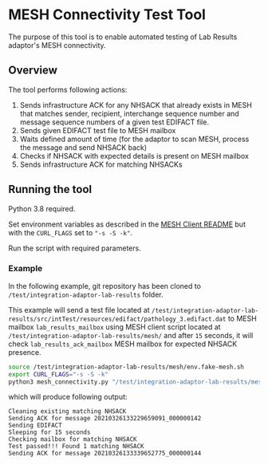 # MESH Connectivity Test Tool

The purpose of this tool is to enable automated testing of Lab Results adaptor's MESH connectivity.

## Overview

The tool performs following actions:
1) Sends infrastructure ACK for any NHSACK that already exists in MESH that matches 
sender, recipient, interchange sequence number and message sequence numbers of a given test EDIFACT file.
2) Sends given EDIFACT test file to MESH mailbox
3) Waits defined amount of time (for the adaptor to scan MESH, process the message and send NHSACK back)
4) Checks if NHSACK with expected details is present on MESH mailbox
5) Sends infrastructure ACK for matching NHSACKs

## Running the tool
Python 3.8 required.

Set environment variables as described in the [MESH Client README](../../mesh/README.md)
but with the `CURL_FLAGS` set to `"-s -S -k"`.

Run the script with required parameters.

### Example
In the following example, git repository has been cloned to `/test/integration-adaptor-lab-results` folder.

This example will send a test file located at `/test/integration-adaptor-lab-results/src/intTest/resources/edifact/pathology_3.edifact.dat` to MESH mailbox `lab_results_mailbox`
using MESH client script located at `/test/integration-adaptor-lab-results/mesh/` and after `15` seconds, 
it will check `lab_results_ack_mailbox` MESH mailbox for expected NHSACK presence.

```bash
source /test/integration-adaptor-lab-results/mesh/env.fake-mesh.sh
export CURL_FLAGS="-s -S -k"
python3 mesh_connectivity.py "/test/integration-adaptor-lab-results/mesh/" "lab_results_mailbox" "lab_results_ack_mailbox" 15 "/test/integration-adaptor-lab-results/src/intTest/resources/edifact/pathology_3.edifact.dat" 
```

which will produce following output:
```
Cleaning existing matching NHSACK
Sending ACK for message 20210326133229659091_000000142
Sending EDIFACT
Sleeping for 15 seconds
Checking mailbox for matching NHSACK
Test passed!!! Found 1 matching NHSACK
Sending ACK for message 20210326133339652775_000000144
```